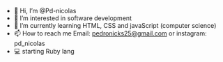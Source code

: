 - 👋 Hi, I’m @Pd-nicolas
- 👀 I’m interested in software development
- 🌱 I’m currently learning HTML, CSS and javaScript (computer science)
- 📫 How to reach me Email: pedronicks25@gmail.com or instagram: pd_nicolas 
- 💻 starting Ruby lang

<!---
Pd-nicolas/Pd-nicolas is a ✨ special ✨ repository because its `README.md` (this file) appears on your GitHub profile.
You can click the Preview link to take a look at your changes.
--->
